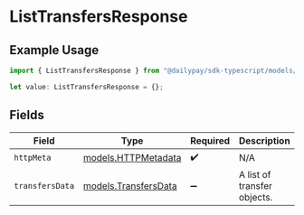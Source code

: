 # ListTransfersResponse

## Example Usage

```typescript
import { ListTransfersResponse } from "@dailypay/sdk-typescript/models/operations";

let value: ListTransfersResponse = {};
```

## Fields

| Field                                                 | Type                                                  | Required                                              | Description                                           |
| ----------------------------------------------------- | ----------------------------------------------------- | ----------------------------------------------------- | ----------------------------------------------------- |
| `httpMeta`                                            | [models.HTTPMetadata](../../models/httpmetadata.md)   | :heavy_check_mark:                                    | N/A                                                   |
| `transfersData`                                       | [models.TransfersData](../../models/transfersdata.md) | :heavy_minus_sign:                                    | A list of transfer objects.                           |
